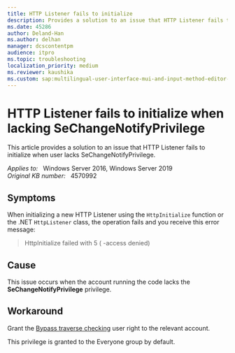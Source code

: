 ```yaml
---
title: HTTP Listener fails to initialize
description: Provides a solution to an issue that HTTP Listener fails to initialize when user lacks SeChangeNotifyPrivilege.
ms.date: 45286
author: Deland-Han
ms.author: delhan
manager: dcscontentpm
audience: itpro
ms.topic: troubleshooting
localization_priority: medium
ms.reviewer: kaushika
ms.custom: sap:multilingual-user-interface-mui-and-input-method-editor-ime, csstroubleshoot
---
```

# HTTP Listener fails to initialize when lacking SeChangeNotifyPrivilege

This article provides a solution to an issue that HTTP Listener fails to initialize when user lacks SeChangeNotifyPrivilege.

_Applies to:_ &nbsp; Windows Server 2016, Windows Server 2019  
_Original KB number:_ &nbsp; 4570992

## Symptoms

When initializing a new HTTP Listener using the `HttpInitialize` function or the .NET `HttpListener` class, the operation fails and you receive this error message:

> HttpInitialize failed with 5 ( -access denied)

## Cause

This issue occurs when the account running the code lacks the **SeChangeNotifyPrivilege** privilege.

## Workaround

Grant the [Bypass traverse checking](/windows/security/threat-protection/security-policy-settings/bypass-traverse-checking) user right to the relevant account.

This privilege is granted to the Everyone group by default.
